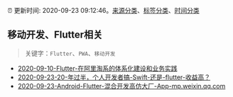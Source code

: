 :alarm_clock: 更新时间: 2020-09-23 09:12:46。[来源分类](../README.md)、[标签分类](../TAGS.md)、[时间分类](../TIMELINE.md)

## 移动开发、Flutter相关


> 关键字：`Flutter`、`PWA`、`移动开发`



- [2020-09-10-Flutter-在阿里淘系的体系化建设和业务实践](https://www.ershicimi.com/p/514c34189a93cb0127c602640da37056) 
- [2020-09-23-20-年过半，个人开发者搞-Swift-还是-flutter-收益高？](https://www.v2ex.com/t/709823) 
- [2020-09-23-Android-Flutter-混合开发高仿大厂-App-mp.weixin.qq.com](https://blogread.cn/news/go.php?idItem=13786&url=https%3A%2F%2Fmp.weixin.qq.com%2Fs%2F8oWCsNgjTXazyI9unOs6-w%3Fcomefrom%3Dhttps%253A%252F%252Fblogread.cn%252Fnews%252F) 